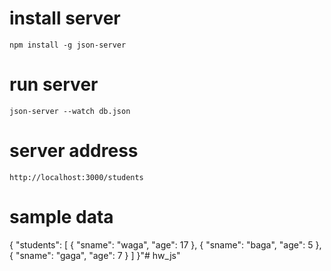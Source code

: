 # install server
    npm install -g json-server
# run server
    json-server --watch db.json

# server address
    http://localhost:3000/students

# sample data
{
    "students": [
        {
            "sname": "waga",
            "age": 17
        },
        {
            "sname": "baga",
            "age": 5
        },
        {
            "sname": "gaga",
            "age": 7
        }
    ]
}"# hw_js" 

